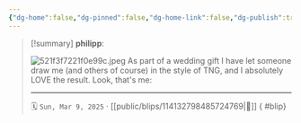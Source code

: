 ```yaml
---
{"dg-home":false,"dg-pinned":false,"dg-home-link":false,"dg-publish":true,"tags":["dgblip"],"disabled rules":["yaml-title","yaml-title-alias","file-name-heading"],"title":"philipp on mastodon @ 2025-03-09","created-date":"2025-03-09T13:51:37","id":114132798485724770,"updated-date":"2025-05-02T08:50:44","dg-path":"blips/114132798485724769.md","permalink":"/blips/114132798485724769/","dgPassFrontmatter":true}
---
```


> [!summary] **philipp**:
>
> ![521f3f7221f0e99c.jpeg](/img/user/attachments/521f3f7221f0e99c.jpeg)
> As part of a wedding gift I have let someone draw me (and others of course) in the style of TNG, and I absolutely LOVE the result. Look, that's me:
> - - -
>
> 🗓️ `Sun, Mar 9, 2025` · [[public/blips/114132798485724769\|🔗]]
{ #blip}

